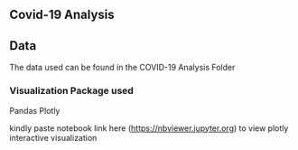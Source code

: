 ## Covid-19 Analysis


## Data 

The data used can be found in the COVID-19 Analysis Folder

### Visualization Package used

Pandas
Plotly

kindly paste notebook link here (https://nbviewer.jupyter.org) to view plotly interactive visualization
